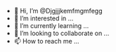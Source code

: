 - 👋 Hi, I’m @Djgjjjkemfmgmfegg
- 👀 I’m interested in ...
- 🌱 I’m currently learning ...
- 💞️ I’m looking to collaborate on ...
- 📫 How to reach me ...

<!---
Djgjjjkemfmgmfegg/Djgjjjkemfmgmfegg is a ✨ special ✨ repository because its `README.md` (this file) appears on your GitHub profile.
You can click the Preview link to take a look at your changes.
--->
